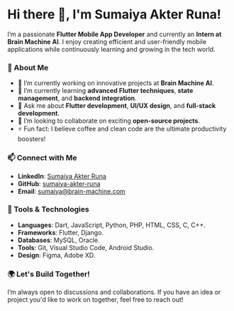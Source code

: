 # Hi there 👋, I'm Sumaiya Akter Runa!  

I’m a passionate **Flutter Mobile App Developer** and currently an **Intern at Brain Machine AI**. I enjoy creating efficient and user-friendly mobile applications while continuously learning and growing in the tech world.  

### 🌟 About Me  
- 🔭 I’m currently working on innovative projects at **Brain Machine AI**.  
- 🌱 I’m currently learning **advanced Flutter techniques**, **state management**, and **backend integration**.  
- 💬 Ask me about **Flutter development**, **UI/UX design**, and **full-stack development**.  
- 👯 I’m looking to collaborate on exciting **open-source projects**.  
- ⚡ Fun fact: I believe coffee and clean code are the ultimate productivity boosters!  

### 📫 Connect with Me  
- **LinkedIn**: [Sumaiya Akter Runa](https://www.linkedin.com/in/sumaiya-akter-runa-69b8b624a?utm_source=share&utm_campaign=share_via&utm_content=profile&utm_medium=android_app)  
- **GitHub**: [sumaiya-akter-runa](https://github.com/sumaiya-akter-runa)  
- **Email**: [sumaiya@brain-machine.com](mailto:sumaiya@brain-machine.com)  

### 🚀 Tools & Technologies  
- **Languages**: Dart, JavaScript, Python, PHP, HTML, CSS, C, C++.  
- **Frameworks**: Flutter, Django.  
- **Databases**: MySQL, Oracle.  
- **Tools**: Git, Visual Studio Code, Android Studio.  
- **Design**: Figma, Adobe XD.  

### 🌍 Let's Build Together!  
I’m always open to discussions and collaborations. If you have an idea or project you'd like to work on together, feel free to reach out!  

